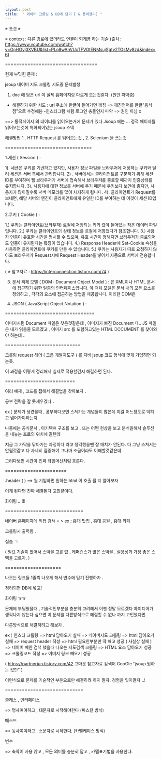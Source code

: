 ```yaml
---
layout: post
title:  " 데이터 크롤링 & DB에 담기 [ & 용어정리] "
---
```


※ 톰캣 ※ 

※ context : 다른 경로에 있더라도 연결이 되게끔 하는 기술
(출처 : https://www.youtube.com/watch?v=GpHOvj3XVBU&list=PLq8wAnVUcTFVOtENMsujSgtv2TOsMy8zd&index=6)


=================================

현재 부딫힌 문제 :

jsoup 네이버 지도 크롤링 시도중 문제발생

1. doc 에 담은 url 이 실제 홈페이지랑 다르게 오는것같다. (원인 파악중)

- 해결하기 위한 시도 : url 주소에 한글이 들어가면 깨짐 => 깨진언어를 한글"음식점"으로 수정해봄
-인스타그램 처럼 로그인 충돌인지 파악 => 원인 아님 x 

==> 동적페이지 의 데이터를 읽어오는거에 문제가 있다 Jsoup 에는 ...
정적 페이지를 읽어오는것에 특화되어있는 jsoup 스택

해결방법 1 . HTTP Request 를 읽어오는것 , 
                2. Selenium 을 쓰는것 

===============================

1.세션 ( Session ) :

 1).  세션은 쿠키를 기반하고 있지만, 사용자 정보 파일을 브라우저에 저장하는 쿠키와 달리 세션은 서버 측에서 관리합니다.
 2) . 서버에서는 클라이언트를 구분하기 위해 세션 ID를 부여하며 웹 브라우저가 서버에 접속해서
        브라우저를 종료할 때까지 인증상태를 유지합니다.
 3).  사용자에 대한 정보를 서버에 두기 때문에 쿠키보다 보안에 좋지만,
        사용자가 많아질수록 서버 메모리를 많이 차지하게 됩니다.
 4). 클라이언트가 Request를 보내면, 해당 서버의 엔진이 클라이언트에게 유일한 ID를 부여하는 데 이것이 세션 ID입니다.

2.쿠키 ( Cookie ) : 

  1.)  쿠키는 클라이언트(브라우저) 로컬에 저장되는 키와 값이 들어있는 작은 데이터 파일입니다.
  2.)  쿠키는 클라이언트의 상태 정보를 로컬에 저장했다가 참조합니다.
  3.)  사용자 인증이 유효한 시간을 명시할 수 있으며, 유효 시간이 정해지면 브라우저가 종료되어도 인증이 유지된다는
        특징이 있습니다.
  4.)  Response Header에 Set-Cookie 속성을 사용하면 클라이언트에 쿠키를 만들 수 있습니다.
  5.)  쿠키는 사용자가 따로 요청하지 않아도 브라우저가 Request시에 Request Header를 넣어서
       자동으로 서버에 전송합니다.

( ※ 참고자료 : https://interconnection.tistory.com/74 )

3. 문서 객체 모델 ( DOM : Document Object Model ) : 은 XML이나 HTML 문서에 접근하기 위한 일종의 인터페이스입니다.
    이 객체 모델은 문서 내의 모든 요소를 정의하고 , 각각의 요소에 접근하는 방법을 제공합니다.
   이러한 DOM은 

4. JSON ( JavaScript Object Notation ) : 

================================

이미지처럼 Document 파일은 찾은것같은데 , 이미지가 빠진 Document 다.. JS 파일은 내가 읽을줄 모르겠고 , 
이미지 src 를 포함하고있는 HTML DOCUMENT 를 찾아와야 하는데 ..

===========================

크롤링 request 헤더 ( 크롬 개발자도구 ) 를 
  자바 jsoup 코드 형식에 맞게 기입하면 되는듯.

이 과정을 어떻게 정리해서 실제로 적용할건지 해결하면 된다.

=========================

여러 예제 , 코드를 접해서 해결법을 찾아보자 . 

공부 전략을 잘 못세우겠다 . 

ex ) 문제가 생겼을때 , 공부하다보면 스쳐가는 개념들이 많은데 이걸 어느정도로 익히고 넘어가야하는지 

나중에는 공식문서 , 아키텍쳐 구조를 보고 , 또는 어떤 현상을 보고 분석을해서 솔루션을 내놓는 프로의 위치에 갈텐데

지금 그 가닥을 닦아가는 과정이다 라고 생각했을땐 잘 매치가 안된다. 다 그냥 스쳐서는 안될것같고 다 자세히 집중해야 그나마 조금이라도 이해할것같은데

그러다보면 시간이 진짜 타임머신처럼 흐른다. 

======================

.header ( ) ==> 뭘 기입하면 원하는 html 이 호출 될 지 알아보자 

이게 된다면 진짜 해결된다 고민끝이다.

화이팅 ...!!!

============================

네이버 홈페이지에 직접 검색 = > ex ; 홍대 맛집 , 홍대 공원 , 홍대 카페 

크롤링시 출력됨 .

실습 ㄱ 

( 필요 기술이 있어서 스택을 고를 떈 , 레퍼런스가 많은 스택을 , 실용성과 가장 좋은 스택을 고르자. )



====================

나오는 링크들 1줄씩 나오게 해서 변수에 담기 진행하자 .

정리되면 DB에 넣고! 

화이팅 ㅠㅠ

문제에 부딫혔을때 , 기술적인부분을 충분히 고려해서 이젠 정말 모르겠다 아이디어가 생각나지 않는다 싶으면 이 문제를 다른방식으로 해결할 수 없나 까지 고민했다면

다른방식으로 해결하려고 해보자 .

ex ) 인스타 크롤링 => html 담아오기 실패 => 네이버지도 크롤링 => html 담아오기 실패 => request header 작성 => html 필요한부분만 딱 빼고 성공 ( 사실상 실패 ) => 네이버 메인 검색 했을때 나오는 지도검색 크롤링 => HTML 요소 담아오기 성공 => 크롤링코드 작성 => 이미지 링크 빼오기 성공

( https://partnerjun.tistory.com/42 고마운 참고자료
검색어 GooGle "jsoup 원하는 값만" )

이런식으로 문제를 기술적인 부분으로만 해결하려 하지 말자. 경험을 잊지말자 ..!  

============================

클래스 , 인터페이스 

=> 명사여야하고 , 대문자로 시작해야한다 (파스칼 방식)

메소드 

=> 동사여야하고 , 소문자로 시작한다, (카멜케이스 방식)

변수 

=> 축약어 사용 않고 , 모든 의미를 충분히 담고 , 카멜표기법을 사용한다.